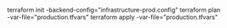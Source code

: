 terraform init -backend-config="infrastructure-prod.config"
terraform plan -var-file="production.tfvars"
terraform apply -var-file="production.tfvars"
